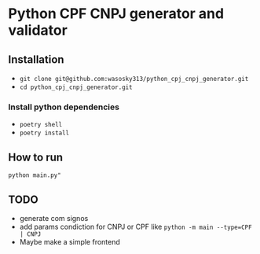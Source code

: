 # Python CPF CNPJ generator and validator

## Installation
- `git clone git@github.com:wasosky313/python_cpj_cnpj_generator.git`
- `cd python_cpj_cnpj_generator.git`
### Install python dependencies
- `poetry shell`
- `poetry install`

## How to run
`python main.py"`

## TODO
- generate com signos
- add params condiction for CNPJ or CPF like `python -m main --type=CPF | CNPJ`
- Maybe make a simple frontend
